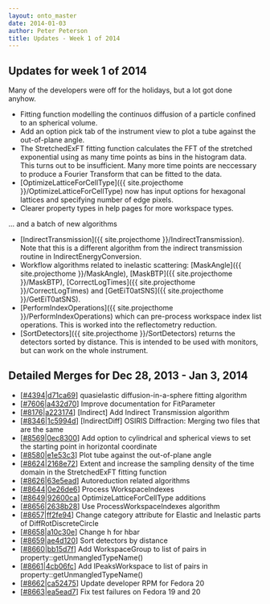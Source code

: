```yaml
---
layout: onto_master
date: 2014-01-03
author: Peter Peterson
title: Updates - Week 1 of 2014
---
```

Updates for week 1 of 2014
--------------------------
Many of the developers were off for the holidays, but a lot got done anyhow.
* Fitting function modelling the continuos diffusion of a particle confined to an spherical volume.
* Add an option pick tab of the instrument view to plot a tube against the out-of-plane angle.
* The StretchedExFT fitting function calculates the FFT of the stretched exponential using as many
time points as bins in the histogram data. This turns out to be insufficient. Many more time points
are neccessary to produce a Fourier Transform that can be fitted to the data.
* [OptimizeLatticeForCellType]({{ site.projecthome }}/OptimizeLatticeForCellType) now has input 
options for hexagonal lattices and specifying number of edge pixels.
* Clearer property types in help pages for more workspace types.

... and a batch of new algorithms

* [IndirectTransmission]({{ site.projecthome }}/IndirectTransmission). Note that this is a different 
algorithm from the indirect transmission routine in IndirectEnergyConversion.
* Workflow algorithms related to inelastic scattering: [MaskAngle]({{ site.projecthome }}/MaskAngle), 
[MaskBTP]({{ site.projecthome }}/MaskBTP), [CorrectLogTimes]({{ site.projecthome }}/CorrectLogTimes) 
and [GetEiT0atSNS]({{ site.projecthome }}/GetEiT0atSNS).
* [PerformIndexOperations]({{ site.projecthome }}/PerformIndexOperations) which can pre-process 
workspace index list operations. This is worked into the reflectometry reduction.
* [SortDetectors]({{ site.projecthome }}/SortDetectors) returns the detectors sorted by distance. 
This is intended to be used with monitors, but can work on the whole instrument.

Detailed Merges for Dec 28, 2013 - Jan 3, 2014
----------------------------------------------
* \[[#4394](http://trac.mantidproject.org/mantid/ticket/4394)|[d71ca69](https://github.com/mantidproject/mantid/commit/d71ca69a8c0d0c7ca7f3e19dee76d9d8d348494f)\] quasielastic diffusion-in-a-sphere fitting algorithm
* \[[#7606](http://trac.mantidproject.org/mantid/ticket/7606)|[a432d70](https://github.com/mantidproject/mantid/commit/a432d708dc23ec4e570ee1eb3d8c6344826dcd3d)\] Improve documentation for FitParameter
* \[[#8176](http://trac.mantidproject.org/mantid/ticket/8176)|[a223174](https://github.com/mantidproject/mantid/commit/a223174c2a73191a3ef10b63b80219d9136883c4)\] [Indirect] Add Indirect Transmission algorithm
* \[[#8346](http://trac.mantidproject.org/mantid/ticket/8346)|[1c5994d](https://github.com/mantidproject/mantid/commit/1c5994dca276eb43f65da0f8fb8b7f2168768a6d)\] [IndirectDiff] OSIRIS Diffraction: Merging two files that are the same
* \[[#8569](http://trac.mantidproject.org/mantid/ticket/8569)|[0ec8300](https://github.com/mantidproject/mantid/commit/0ec8300a1a88a6d733412d3d951ed4681b7cffa5)\] Add option to cylindrical and spherical views to set the starting point in horizontal coordinate
* \[[#8580](http://trac.mantidproject.org/mantid/ticket/8580)|[e1e53c3](https://github.com/mantidproject/mantid/commit/e1e53c3fcffb797f5f2c33a96a2c849985bd0b28)\] Plot tube against the out-of-plane angle
* \[[#8624](http://trac.mantidproject.org/mantid/ticket/8624)|[2168e72](https://github.com/mantidproject/mantid/commit/2168e72cb610cb6279f253abae2a8ab3dd631a74)\] Extent and increase the sampling density of the time domain in the StretchedExFT fitting function
* \[[#8626](http://trac.mantidproject.org/mantid/ticket/8626)|[63e5ead](https://github.com/mantidproject/mantid/commit/63e5ead6d8296ed40d2c4b377b8e7c51187574a3)\] Autoreduction related algorithms
* \[[#8644](http://trac.mantidproject.org/mantid/ticket/8644)|[0e26de6](https://github.com/mantidproject/mantid/commit/0e26de6a56fa31c4513ce18463d750dc4a88692d)\] Process WorkspaceIndexes
* \[[#8649](http://trac.mantidproject.org/mantid/ticket/8649)|[92600ca](https://github.com/mantidproject/mantid/commit/92600caf0d888cf0147ed8b8cd7ff6e4d733872b)\] OptimizeLatticeForCellType additions
* \[[#8656](http://trac.mantidproject.org/mantid/ticket/8656)|[2638b28](https://github.com/mantidproject/mantid/commit/2638b28eb5192418b93b5c5a182c7bffc100d2c4)\] Use ProcessWorkspaceIndexes algorithm
* \[[#8657](http://trac.mantidproject.org/mantid/ticket/8657)|[ff2fe94](https://github.com/mantidproject/mantid/commit/ff2fe94bb3604be3d5899024cb78faa0143cb5aa)\] Change category attribute for Elastic and Inelastic parts of DiffRotDiscreteCircle
* \[[#8658](http://trac.mantidproject.org/mantid/ticket/8658)|[a10c30e](https://github.com/mantidproject/mantid/commit/a10c30ea78e592603940279e26719481d61b484d)\] Change h for hbar
* \[[#8659](http://trac.mantidproject.org/mantid/ticket/8659)|[ae4d120](https://github.com/mantidproject/mantid/commit/ae4d12062b0cbad5738b86c8214c13b4cb6619ff)\] Sort detectors by distance
* \[[#8660](http://trac.mantidproject.org/mantid/ticket/8660)|[bb15d7f](https://github.com/mantidproject/mantid/commit/bb15d7fb9cfbaa77cde24c461758140de52bda72)\] Add WorkspaceGroup to list of pairs in property::getUnmangledTypeName()
* \[[#8661](http://trac.mantidproject.org/mantid/ticket/8661)|[4cb06fc](https://github.com/mantidproject/mantid/commit/4cb06fcc3e8a294fc44582093c064df5ca9ecdca)\] Add IPeaksWorkspace to list of pairs in property::getUnmangledTypeName()
* \[[#8662](http://trac.mantidproject.org/mantid/ticket/8662)|[ca52475](https://github.com/mantidproject/mantid/commit/ca524753cf5cbe7e4b6f38dc52e716075f833d50)\] Update developer RPM for Fedora 20
* \[[#8663](http://trac.mantidproject.org/mantid/ticket/8663)|[ea5ead7](https://github.com/mantidproject/mantid/commit/ea5ead71b2e9d913011286e7cbe7f6eb3f8a29e1)\] Fix test failures on Fedora 19 and 20

